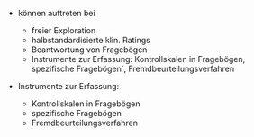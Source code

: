 - können auftreten bei 
	- freier Exploration
	- halbstandardisierte klin. Ratings
	- Beantwortung von Fragebögen
	- Instrumente zur Erfassung: Kontrollskalen in Fragebögen, spezifische Fragebögen´, Fremdbeurteilungsverfahren 

- Instrumente zur Erfassung: 
	- Kontrollskalen in Fragebögen
	- spezifische Fragebögen
	- Fremdbeurteilungsverfahren 